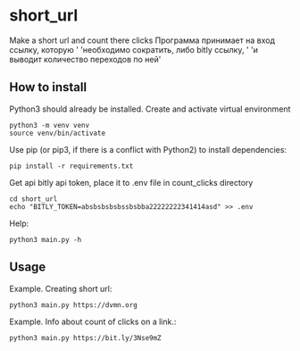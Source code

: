 # short_url

Make a short url and count there clicks Программа принимает на вход ссылку, которую '
                    'необходимо сократить, либо bitly ссылку, '
                    'и выводит количество переходов по ней'


## How to install

Python3 should already be installed.
Create and activate virtual environment

```
python3 -m venv venv
source venv/bin/activate
```

Use pip (or pip3, if there is a conflict with Python2) to install dependencies:

```
pip install -r requirements.txt
```

Get api bitly api token, place it to .env file in count_clicks directory

```
cd short_url
echo "BITLY_TOKEN=absbsbsbsbssbsbba22222222341414asd" >> .env
```

Help:
```
python3 main.py -h
```

## Usage
Example. Creating short url:
```
python3 main.py https://dvmn.org
```

Example. Info about count of clicks on a link.:
```
python3 main.py https://bit.ly/3Nse9mZ
```

